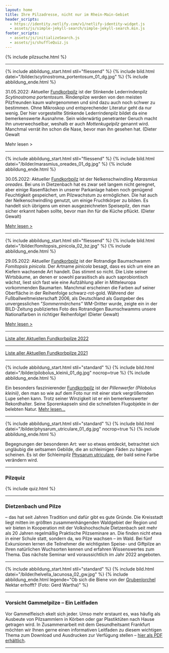 ```yaml
---
layout: home
title: Ihre Pilzadresse, nicht nur im Rhein-Main-Gebiet
header_scripts:
  - https://identity.netlify.com/v1/netlify-identity-widget.js
  - assets/js/simple-jekyll-search/simple-jekyll-search.min.js
footer_scripts:
  - assets/js/initializeSearch.js
  - assets/js/shuffleQuiz.js
---
```

{% include pilzsuche.html %}

- - -

{% include abbildung_start.html stil="fliessend" %}
{% include bild.html datei="/bilder/scytinostroma_portentosum_01_dg.jpg" %}
{% include abbildung_ende.html %}

31.05.2022: Aktueller [Fundkorbpilz](AA "Glossar-") ist der Stinkende Lederrindenpilz *Scytinostroma portentosum*. Rindenpilze werden von den meisten Pilzfreunden kaum wahrgenommen und sind dazu auch noch schwer zu bestimmen. Ohne Mikroskop und entsprechender Literatur geht da nur wenig. Der hier vorgestellte Stinkende Lederrindenpilz bildet da eine bemerkenswerte Ausnahme. Sein widerwärtig penetranter Geruch macht ihn unverwechselbar, weshalb er auch *Mottenkugelpilz* genannt wird. Manchmal verrät ihn schon die Nase, bevor man ihn gesehen hat. (Dieter Gewalt

 Mehr lesen >

<div style="clear:  both"></div>

- - -

{% include abbildung_start.html stil="fliessend" %}
{% include bild.html datei="/bilder/marasmius_oreades_01_dg.jpg" %}
{% include abbildung_ende.html %}

30.05.2022: Aktueller [Fundkorbpilz](AA "Glossar-") ist der Nelkenschwindling *Marasmius oreades*. Bei uns in Dietzenbach hat es zwar seit langem nicht geregnet, aber einige Rasenflächen in unserer Parkanlage haben noch genügend Feuchtigkeit gespeichert, um Pilzwachstum zu ermöglichen. Die hat auch der Nelkenschwindling genutzt, um einige Fruchtkörper zu bilden. Es handelt sich übrigens um einen ausgezeichneten Speisepilz, den man sicher erkannt haben sollte, bevor man ihn für die Küche pflückt. (Dieter Gewalt)

[Mehr lesen >](/pilze/marasmius-oreades-nelkenschwindling)

<div style="clear:  both"></div>

- - -

{% include abbildung_start.html stil="fliessend" %}
{% include bild.html datei="/bilder/fomitopsis_pinicola_02_bz.jpg" %}
{% include abbildung_ende.html %}

29.05.2022: Aktueller [Fundkorbpilz](AA "Glossar-") ist der Rotrandige Baumschwamm *Fomitopsis pinicola*. Der Artname *pinicola* besagt, dass es sich um eine an Kiefern wachsende Art handelt. Das stimmt so nicht. Die Liste seiner Wirtsbäume, an denen er sowohl parasitisch als auch saprobiontisch wächst, liest sich fast wie eine Aufzählung aller in Mitteleuropa vorkommenden Baumarten. Manchmal erscheinen die Farben auf seiner Oberfläche in der Reihenfolge schwarz-rot-gold. Während der Fußballweltmeisterschaft 2006, als Deutschland als Gastgeber des unvergesslichen *"Sommermärchens"* WM-Dritter wurde, zeigte ein in der BILD-Zeitung publiziertes Foto des Rotrandigen Baumschwamms unsere Nationalfarben in richtiger Reihenfolge! (Dieter Gewalt)

[Mehr lesen >](/pilze/fomitopsis-pinicola-rotrandiger-baumschwamm)

<div style="clear:  both"></div>

- - -

[Liste aller Aktuellen Fundkorbpilze 2022](/artikel/liste-aller-aktuellen-fundkorbpilze-2022.html)

- - -

[Liste aller Aktuellen Fundkorbpilze 2021](/artikel/liste-aller-aktuellen-fundkorbpilze-2021.html)

- - -

{% include abbildung_start.html stil="standard" %}
{% include bild.html datei="/bilder/pilobolus_kleinii_01_dg.jpg" nocrop=true %}
{% include abbildung_ende.html %}

Ein besonders faszinierender [Fundkorbpilz](AA "Glossar-") ist der *Pillenwerfer (Pilobolus kleinii)*, den man so wie auf dem Foto nur mit einer stark vergrößernden Lupe sehen kann. Trotz seiner Winzigkeit ist er ein bemerkenswerter Rekordhalter. Seine Sporenkapseln sind die schnellsten Flugobjekte in der belebten Natur. [Mehr lesen...](/pilze/pilobolus-kleinii-pillenwerfer)

- - -

{% include abbildung_start.html stil="standard" %}
{% include bild.html datei="/bilder/physarum_utriculare_01_dg.jpg" nocrop=true %}
{% include abbildung_ende.html %}

Begegnungen der besonderen Art: wer so etwas entdeckt, betrachtet sich ungläubig die seltsamen Gebilde, die an schleimigen Fäden zu hängen scheinen. Es ist der Schleimpilz [Physarum utriculare](/pilze/physarum-utriculare-fadenfruchtschleimpilz), der bald seine Farbe verändern wird.

- - -

### Pilzquiz

{% include quiz.html %}

- - -

### Dietzenbach und Pilze

– das hat seit Jahren Tradition und dafür gibt es gute Gründe. Die Kreisstadt liegt mitten im größten zusammenhängenden Waldgebiet der Region und wir bieten in Kooperation mit der Volkshochschule Dietzenbach seit mehr als 20 Jahren regelmäßig Praktische Pilzseminare an. Die finden nicht etwa in einer Schule statt, sondern da, wo Pilze wachsen – im Wald. Bei fünf Exkursionen lernen die Teilnehmer die wichtigsten Speise- und Giftpilze an ihren natürlichen Wuchsorten kennen und erfahren Wissenswertes zum Thema. Das nächste Seminar wrd voraussichtlich im Jahr 2022 angeboten.  

- - -

{% include abbildung_start.html stil="standard" %}
{% include bild.html datei="/bilder/helvella_lacunosa_02_gw.jpg" %}
{% include abbildung_ende.html legende="Ob sich die Biene von der <a href='/pilze/helvella-lacunosa-grubenlorchel'>Grubenlorchel</a> Nektar erhofft?  (Foto: Gerd Wartha)" %}

- - -

### Vorsicht Gammelpilze – Ein Leitfaden

Vor Gammelfleisch ekelt sich jeder. Umso mehr erstaunt es, was häufig als Ausbeute von Pilzsammlern in Körben oder gar Plastiktüten nach Hause getragen wird. In Zusammenarbeit mit dem Gesundheitsamt Frankfurt möchten wir Ihnen gerne einen informativen Leitfaden zu diesem wichtigen Thema zum Download und Ausdrucken zur Verfügung stellen – [hier als PDF erhältlich](/assets/docs/Fundkorb.de-Gammelpilze.pdf).

- - -